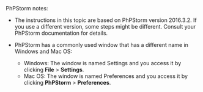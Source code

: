 <div markdown="1">

<div class="bs-callout bs-callout-info" markdown="1">
PhPStorm notes:

*	The instructions in this topic are based on PhPStorm version 2016.3.2. If you use a different version, some steps might be different. Consult your PhPStorm documentation for details.
*	PhPStorm has a commonly used window that has a different name in Windows and Mac OS:

	*	Windows: The window is named Settings and you access it by clicking **File** > **Settings**.
	*	Mac OS: The window is named Preferences and you access it by clicking **PhPStorm** > **Preferences**.
</div>